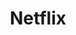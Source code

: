 ---
blog: https://media.netflix.com/en/company-blog/
codehost: https://github.com/https://github.com/netflix
facebook: https://www.facebook.com/netflixus
font:
  myfonts: https://www.myfonts.com/fonts/flat-it/bebas-neue/
  name: Bebas Neue
  note: pre-2014 font was Graphique
guide: https://media.netflix.com/en/company-assets
images:
- netflix-icon.svg
- netflix-official.svg
- netflix-ar21.svg
instagram: https://www.instagram.com/netflix/
logohandle: netflix
sort: netflix
title: Netflix
twitter: https://x.com/netflix
website: https://www.netflix.com/
wikipedia: https://en.wikipedia.org/wiki/Netflix
---
